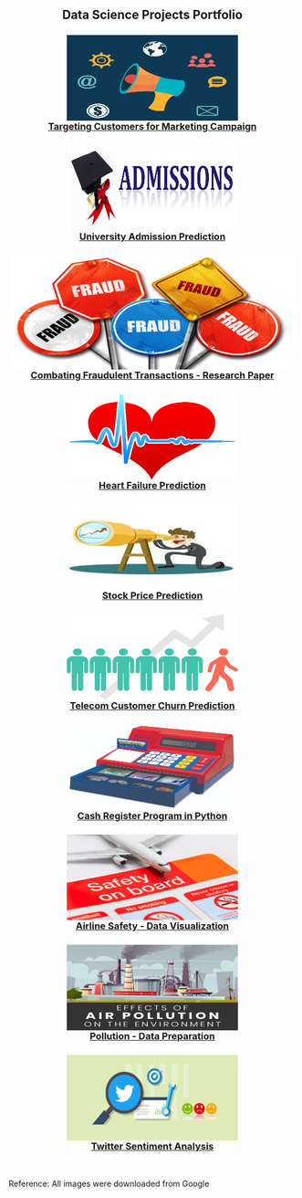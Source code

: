 <h2 align="center">Data Science Projects Portfolio</h2>

<h3 align="center">
<a href="https://github.com/ajitkolekar/Data-Science-Projects/tree/main/Targeting%20Customers%20for%20Marketing%20Campaign">
<img align="center" src="images/Marketing-campaign-concept.jpg" width="300" height="150"/><br>Targeting Customers for Marketing Campaign</a></h3>

<h3 align="center">
<a href="https://github.com/ajitkolekar/Data-Science-Projects/tree/main/Determine%20chance%20of%20getting%20admitted%20to%20a%20specific%20university">
<img align="center" src="images/Admission-banner.jpg" width="300" height="150" /><br>University Admission Prediction</a></h3>

<h3 align="center">
<a href="https://github.com/ajitkolekar/Data-Science-Projects/tree/main/Combating%20Fraudulent%20Transactions">
<img align="center" src="images/fraud.jpg" width="500" height="200" /><br>Combating Fraudulent Transactions - Research Paper</a></h3>

<h3 align="center">
<a href="https://github.com/ajitkolekar/Data-Science-Projects/tree/main/Heart%20Failure%20Prediction">
<img align="center" src="images/heart.jpeg" width="300" height="150" /><br>Heart Failure Prediction</a></h3>

<h3 align="center">
<a href="https://github.com/ajitkolekar/Data-Science-Projects/tree/main/Stock%20Price%20Prediction">
<img align="center" src="images/stock.jpg" width="300" height="150" /><br>Stock Price Prediction</a></h3>

<h3 align="center">
<a href="https://github.com/ajitkolekar/Data-Science-Projects/tree/main/Telecom%20Customer%20Churn%20Prediction">
<img align="center" src="images/churn.jpg" width="300" height="150" /><br>Telecom Customer Churn Prediction</a></h3>

<h3 align="center">
<a href="https://github.com/ajitkolekar/Data-Science-Projects/tree/main/Cash%20Register%20Program">
<img align="center" src="images/cash-register.jpg" width="300" height="150" /><br>Cash Register Program in Python</a></h3>

<h3 align="center">
<a href="https://github.com/ajitkolekar/Data-Science-Projects/tree/main/Airline%20Safety%20-%20Data%20Visualization">
<img align="center" src="images/airline.jpg" width="300" height="150" /><br>Airline Safety - Data Visualization</a></h3>

<h3 align="center">
<a href="https://github.com/ajitkolekar/Data-Science-Projects/tree/main/Pollution%20-%20Data%20Preparation"><img align="center" src="images/pollution.jpg" width="300" height="150" /><br>Pollution - Data Preparation</a></h3>

<h3 align="center">
<a href="https://github.com/ajitkolekar/Data-Science-Projects/tree/main/Twitter%20Sentiment%20Analysis"><img align="center" src="images/twitter.jpeg" width="300" height="150" /><br>Twitter Sentiment Analysis</a></h3>
<br>

Reference: All images were downloaded from Google

